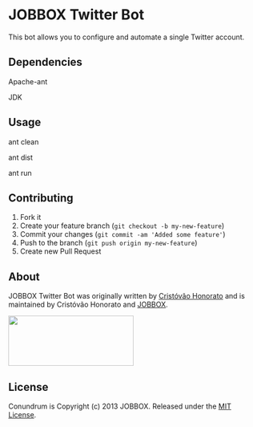 # JOBBOX Twitter Bot

This bot allows you to configure and automate a single Twitter account.

## Dependencies

Apache-ant

JDK

## Usage

ant clean

ant dist

ant run

## Contributing

1. Fork it
2. Create your feature branch (`git checkout -b my-new-feature`)
3. Commit your changes (`git commit -am 'Added some feature'`)
4. Push to the branch (`git push origin my-new-feature`)
5. Create new Pull Request

About
-----

JOBBOX Twitter Bot was originally written by [Cristóvão Honorato](https://github.com/BlitzkriegJS) and is maintained by Cristóvão Honorato and [JOBBOX](http://jobbox.io).

<img src="https://dl.dropboxusercontent.com/u/17994193/logo/logo_horizontal.png" width="250" height="100">

License
-------

Conundrum is Copyright (c) 2013 JOBBOX. Released under the [MIT License](http://www.opensource.org/licenses/MIT).
